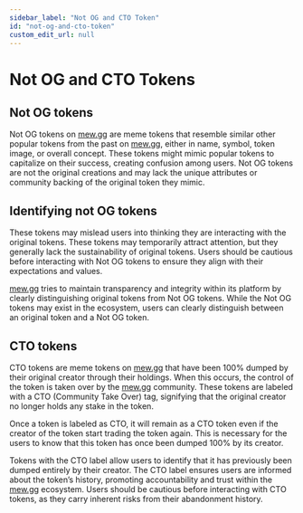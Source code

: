 ```yaml
---
sidebar_label: "Not OG and CTO Token"
id: "not-og-and-cto-token"
custom_edit_url: null
---
```


# Not OG and CTO Tokens

## Not OG tokens

Not OG tokens on [mew.gg](https://mew.gg) are meme tokens that resemble similar other popular tokens from the past on [mew.gg](https://mew.gg), either in name, symbol, token image, or overall concept. These tokens might mimic popular tokens to capitalize on their success, creating confusion among users. Not OG tokens are not the original creations and may lack the unique attributes or community backing of the original token they mimic.

## Identifying not OG tokens

These tokens may mislead users into thinking they are interacting with the original tokens. These tokens may temporarily attract attention, but they generally lack the sustainability of original tokens. Users should be cautious before interacting with Not OG tokens to ensure they align with their expectations and values.

[mew.gg](https://mew.gg) tries to maintain transparency and integrity within its platform by clearly distinguishing original tokens from Not OG tokens. While the Not OG tokens may exist in the ecosystem, users can clearly distinguish between an original token and a Not OG token.

## CTO tokens

CTO tokens are meme tokens on [mew.gg](https://mew.gg) that have been 100% dumped by their original creator through their holdings. When this occurs, the control of the token is taken over by the [mew.gg](https://mew.gg) community. These tokens are labeled with a CTO (Community Take Over) tag, signifying that the original creator no longer holds any stake in the token.

Once a token is labeled as CTO, it will remain as a CTO token even if the creator of the token start trading the token again. This is necessary for the users to know that this token has once been dumped 100% by its creator.

Tokens with the CTO label allow users to identify that it has previously been dumped entirely by their creator. The CTO label ensures users are informed about the token’s history, promoting accountability and trust within the [mew.gg](https://mew.gg) ecosystem. Users should be cautious before interacting with CTO tokens, as they carry inherent risks from their abandonment history.
